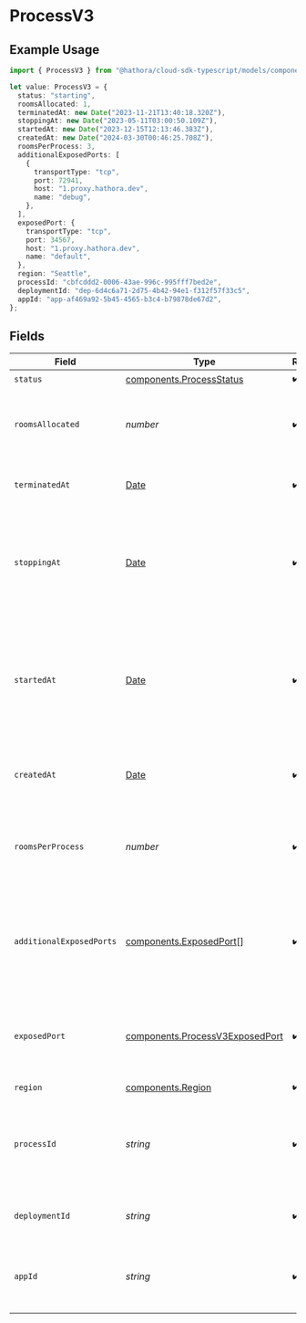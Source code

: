 # ProcessV3

## Example Usage

```typescript
import { ProcessV3 } from "@hathora/cloud-sdk-typescript/models/components";

let value: ProcessV3 = {
  status: "starting",
  roomsAllocated: 1,
  terminatedAt: new Date("2023-11-21T13:40:18.320Z"),
  stoppingAt: new Date("2023-05-11T03:00:50.109Z"),
  startedAt: new Date("2023-12-15T12:13:46.383Z"),
  createdAt: new Date("2024-03-30T00:46:25.708Z"),
  roomsPerProcess: 3,
  additionalExposedPorts: [
    {
      transportType: "tcp",
      port: 72941,
      host: "1.proxy.hathora.dev",
      name: "debug",
    },
  ],
  exposedPort: {
    transportType: "tcp",
    port: 34567,
    host: "1.proxy.hathora.dev",
    name: "default",
  },
  region: "Seattle",
  processId: "cbfcddd2-0006-43ae-996c-995fff7bed2e",
  deploymentId: "dep-6d4c6a71-2d75-4b42-94e1-f312f57f33c5",
  appId: "app-af469a92-5b45-4565-b3c4-b79878de67d2",
};
```

## Fields

| Field                                                                                                            | Type                                                                                                             | Required                                                                                                         | Description                                                                                                      | Example                                                                                                          |
| ---------------------------------------------------------------------------------------------------------------- | ---------------------------------------------------------------------------------------------------------------- | ---------------------------------------------------------------------------------------------------------------- | ---------------------------------------------------------------------------------------------------------------- | ---------------------------------------------------------------------------------------------------------------- |
| `status`                                                                                                         | [components.ProcessStatus](../../models/components/processstatus.md)                                             | :heavy_check_mark:                                                                                               | N/A                                                                                                              |                                                                                                                  |
| `roomsAllocated`                                                                                                 | *number*                                                                                                         | :heavy_check_mark:                                                                                               | Tracks the number of rooms that have been allocated to the process.                                              | 1                                                                                                                |
| `terminatedAt`                                                                                                   | [Date](https://developer.mozilla.org/en-US/docs/Web/JavaScript/Reference/Global_Objects/Date)                    | :heavy_check_mark:                                                                                               | When the process has been terminated.                                                                            |                                                                                                                  |
| `stoppingAt`                                                                                                     | [Date](https://developer.mozilla.org/en-US/docs/Web/JavaScript/Reference/Global_Objects/Date)                    | :heavy_check_mark:                                                                                               | When the process is issued to stop. We use this to determine when we should stop billing.                        |                                                                                                                  |
| `startedAt`                                                                                                      | [Date](https://developer.mozilla.org/en-US/docs/Web/JavaScript/Reference/Global_Objects/Date)                    | :heavy_check_mark:                                                                                               | When the process bound to the specified port. We use this to determine when we should start billing.             |                                                                                                                  |
| `createdAt`                                                                                                      | [Date](https://developer.mozilla.org/en-US/docs/Web/JavaScript/Reference/Global_Objects/Date)                    | :heavy_check_mark:                                                                                               | When the process started being provisioned.                                                                      |                                                                                                                  |
| `roomsPerProcess`                                                                                                | *number*                                                                                                         | :heavy_check_mark:                                                                                               | Governs how many [rooms](https://hathora.dev/docs/concepts/hathora-entities#room) can be scheduled in a process. | 3                                                                                                                |
| `additionalExposedPorts`                                                                                         | [components.ExposedPort](../../models/components/exposedport.md)[]                                               | :heavy_check_mark:                                                                                               | N/A                                                                                                              | [<br/>{<br/>"host": "1.proxy.hathora.dev",<br/>"name": "debug",<br/>"port": 72941,<br/>"transportType": "tcp"<br/>}<br/>] |
| `exposedPort`                                                                                                    | [components.ProcessV3ExposedPort](../../models/components/processv3exposedport.md)                               | :heavy_check_mark:                                                                                               | N/A                                                                                                              | {<br/>"host": "1.proxy.hathora.dev",<br/>"name": "default",<br/>"port": 34567,<br/>"transportType": "tcp"<br/>}  |
| `region`                                                                                                         | [components.Region](../../models/components/region.md)                                                           | :heavy_check_mark:                                                                                               | N/A                                                                                                              |                                                                                                                  |
| `processId`                                                                                                      | *string*                                                                                                         | :heavy_check_mark:                                                                                               | System generated unique identifier to a runtime instance of your game server.                                    | cbfcddd2-0006-43ae-996c-995fff7bed2e                                                                             |
| `deploymentId`                                                                                                   | *string*                                                                                                         | :heavy_check_mark:                                                                                               | System generated id for a deployment.                                                                            | dep-6d4c6a71-2d75-4b42-94e1-f312f57f33c5                                                                         |
| `appId`                                                                                                          | *string*                                                                                                         | :heavy_check_mark:                                                                                               | System generated unique identifier for an application.                                                           | app-af469a92-5b45-4565-b3c4-b79878de67d2                                                                         |
